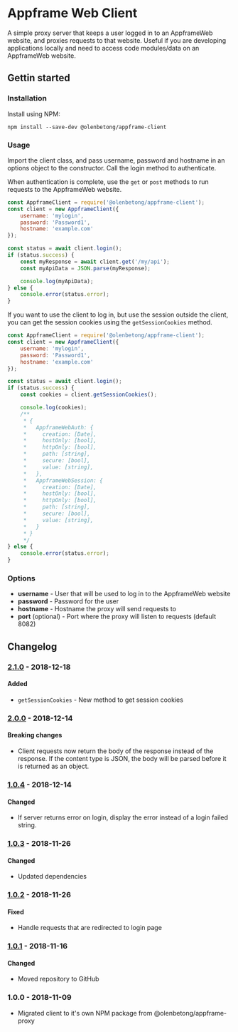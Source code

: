 # Appframe Web Client 

A simple proxy server that keeps a user logged in to an AppframeWeb website, and proxies requests to that website. Useful if you are developing applications locally and need to access code modules/data on an AppframeWeb website.

## Gettin started

### Installation

Install using NPM:

```
npm install --save-dev @olenbetong/appframe-client
```

### Usage

Import the client class, and pass username, password and hostname in an options object to the constructor. Call the login method to authenticate.

When authentication is complete, use the `get` or `post` methods to run requests to the AppframeWeb website.

```js
const AppframeClient = require('@olenbetong/appframe-client');
const client = new AppframeClient({
	username: 'mylogin',
	password: 'Password1',
	hostname: 'example.com'
});

const status = await client.login();
if (status.success) {
	const myResponse = await client.get('/my/api');
	const myApiData = JSON.parse(myResponse);

	console.log(myApiData);
} else {
	console.error(status.error);
}
```

If you want to use the client to log in, but use the session outside the client, you can get the session cookies using the `getSessionCookies` method.

```js
const AppframeClient = require('@olenbetong/appframe-client');
const client = new AppframeClient({
	username: 'mylogin',
	password: 'Password1',
	hostname: 'example.com'
});

const status = await client.login();
if (status.success) {
	const cookies = client.getSessionCookies();

	console.log(cookies);
	/**
	 * {
	 *   AppframeWebAuth: {
	 *     creation: [Date],
	 *     hostOnly: [bool],
	 *     httpOnly: [bool],
	 *     path: [string],
	 *     secure: [bool],
	 *     value: [string],
	 *   },
	 *   AppframeWebSession: {
	 *     creation: [Date],
	 *     hostOnly: [bool],
	 *     httpOnly: [bool],
	 *     path: [string],
	 *     secure: [bool],
	 *     value: [string],
	 *   }
	 * }
	 */
} else {
	console.error(status.error);
}
```

### Options

 * **username** - User that will be used to log in to the AppframeWeb website
 * **password** - Password for the user
 * **hostname** - Hostname the proxy will send requests to
 * **port** (optional) - Port where the proxy will listen to requests (default 8082)

## Changelog

### [2.1.0] - 2018-12-18

#### Added

 * `getSessionCookies` - New method to get session cookies

### [2.0.0] - 2018-12-14

#### Breaking changes

 * Client requests now return the body of the response instead of the response. If the content type is JSON, the body will be parsed before it is returned as an object.

### [1.0.4] - 2018-12-14

#### Changed

 * If server returns error on login, display the error instead of a login failed string.

### [1.0.3] - 2018-11-26

#### Changed

 * Updated dependencies

### [1.0.2] - 2018-11-26

#### Fixed

 * Handle requests that are redirected to login page

### [1.0.1] - 2018-11-16

#### Changed

 * Moved repository to GitHub

### 1.0.0 - 2018-11-09


 * Migrated client to it's own NPM package from @olenbetong/appframe-proxy

[UNRELEASED]: https://github.com/bjornarvh/appframe-client/compare/v2.1.0...HEAD
[2.1.0]: https://github.com/bjornarvh/appframe-client/compare/v2.0.0...v2.1.0
[2.0.0]: https://github.com/bjornarvh/appframe-client/compare/v1.0.4...v2.0.0
[1.0.4]: https://github.com/bjornarvh/appframe-client/compare/v1.0.3...v1.0.4
[1.0.3]: https://github.com/bjornarvh/appframe-client/compare/v1.0.2...v1.0.3
[1.0.2]: https://github.com/bjornarvh/appframe-client/compare/v1.0.1...v1.0.2
[1.0.1]: https://github.com/bjornarvh/appframe-client/compare/v1.0.0...v1.0.1